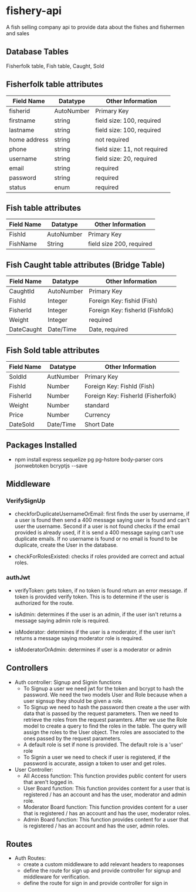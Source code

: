 # fishery-api
A fish selling company api to provide data about the fishes and fishermen and sales

## Database Tables

Fisherfolk table, Fish table, Caught, Sold

## Fisherfolk table attributes

Field Name | Datatype | Other Information
--- | --- | ---
fisherid | AutoNumber | Primary Key
firstname | string | field size: 100, required
lastname | string | field size: 100, required
home address | string | not required
phone | string | field size: 11, not required
username | string | field size: 20, required
email | string | required
password | string | required
status | enum | required

## Fish table attributes

Field Name | Datatype | Other Information
--- | --- | ---
FishId | AutoNumber | Primary Key
FishName | String | field size 200, required

## Fish Caught table attributes (Bridge Table)

Field Name | Datatype | Other Information
--- | --- | ---
CaughtId | AutoNumber | Primary Key
FishId | Integer | Foreign Key: fishid (Fish)
FisherId | Integer | Foreign Key: fisherId (Fishfolk)
Weight | Integer | required
DateCaught | Date/Time | Date, required

## Fish Sold table attributes

Field Name | Datatype | Other Information
--- | --- | ---
SoldId | AutNumber | Primary Key
FishId | Number| Foreign Key: FishId (Fish)
FisherId | Number | Foreign Key: FisherId (Fisherfolk)
Weight | Number | standard
Price | Number | Currency
DateSold | Date/Time | Short Date

## Packages Installed

- npm install express sequelize pg pg-hstore body-parser cors jsonwebtoken bcryptjs --save

## Middleware

### VerifySignUp

- checkforDuplicateUsernameOrEmail: first finds the user by username, if a user is found then send a 400 message saying user is found and can't user the username. Second if a user is not found checks if the email provided is already used, if it is send a 400 message saying can't use duplicate emails. If no username is found or no email is found to be duplicate, create the User in the database.

- checkForRolesExisted: checks if roles provided are correct and actual roles.

### authJwt

- verifyToken: gets token, if no token is found return an error message. if token is provided verify token. This is to determine if the user is authorized for the route.

- isAdmin: determines if the user is an admin, if the user isn't returns a message saying admin role is required.

- isModerator: determines if the user is a moderator, if the user isn't returns a message saying moderator role is required.

- isModeratorOrAdmin: determines if user is a moderator or admin

## Controllers

- Auth controller: Signup and Signin functions
    - To Signup a user we need jwt for the token and bcrypt to hash the password. We need the two models User and Role because when a user signsup they should be given a role.
    - To Signup we need to hash the password then create a the user with data that is passed by the request parameters. Then we need to retrieve the roles from the request paramters. After we use the Role model to create a query to find the roles in the table. The query will assign the roles to the User object. The roles are associated to the ones passed by the request parameters.
    - A default role is set if none is provided. The default role is a 'user' role
    - To Signin a user we need to check if user is registered, if the password is accurate, assign a token to user and get roles.
- User Controller:
    - All Access function: This function provides public content for users that aren't logged in.
    - User Board function: This function provides content for a user that is registered / has an account and has the user, moderator and admin role.
    - Moderator Board function: This function provides content for a user that is registered / has an account and has the user, moderator roles.
    - Admin Board function: This function provides content for a user that is registered / has an account and has the user, admin roles.

## Routes

- Auth Routes:
    - create a custom middleware to add relevant headers to reaponses
    - define the route for sign up and provide controller for signup and middleware for verification.
    - define the route for sign in and provide controller for sign in
